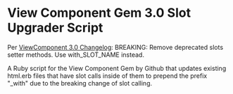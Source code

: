 # View Component Gem 3.0 Slot Upgrader Script

Per [ViewComponent 3.0 Changelog](https://viewcomponent.org/CHANGELOG.html#v300): BREAKING: Remove deprecated slots setter methods. Use with_SLOT_NAME instead.

A Ruby script for the View Component Gem by Github that updates existing html.erb files that have slot calls inside of them to prepend the prefix "_with" due to the breaking change of slot calling.
